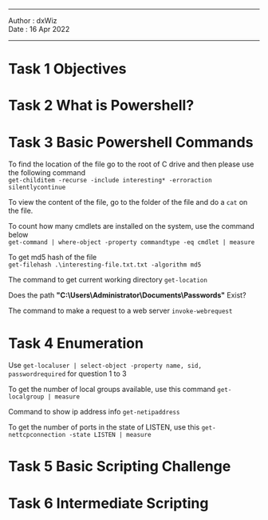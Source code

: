 ***

Author : dxWiz  
Date : 16 Apr 2022  

***


# Task 1 Objectives
# Task 2 What is Powershell?
# Task 3 Basic Powershell Commands

To find the location of the file go to the root of C drive and then please use the following command  
`get-childitem -recurse -include interesting* -erroraction silentlycontinue`

To view the content of the file, go to the folder of the file and do a `cat` on the file.

To count how many cmdlets are installed on the system, use the command below  
`get-command | where-object -property commandtype -eq cmdlet | measure`

To get md5 hash of the file  
`get-filehash .\interesting-file.txt.txt -algorithm md5`

The command to get current working directory
`get-location`

Does the path **"C:\Users\Administrator\Documents\Passwords"** Exist?

The command to make a request to a web server
`invoke-webrequest`

# Task 4 Enumeration

Use `get-localuser | select-object -property name, sid, passwordrequired` for question 1 to 3

To get the number of local groups available, use this command `get-localgroup | measure`

Command to show ip address info `get-netipaddress`

To get the number of ports in the state of LISTEN, use this `get-nettcpconnection -state LISTEN | measure`




# Task 5 Basic Scripting Challenge
# Task 6 Intermediate Scripting 

